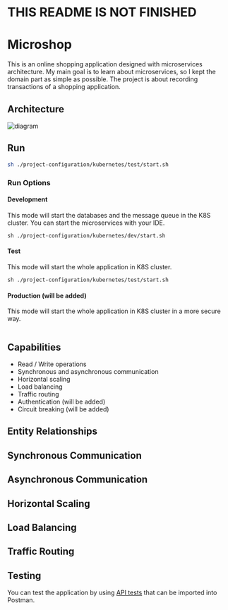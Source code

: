 # THIS README IS NOT FINISHED

# Microshop

This is an online shopping application designed with microservices architecture. My main goal is to learn about
microservices, so I kept the domain part as simple as possible. The project is about recording transactions of a
shopping application.

## Architecture

<img src="https://user-images.githubusercontent.com/22731894/154731511-3eece13b-e059-4be6-bc69-379a09809aca.png" alt="diagram">

## Run

```bash
sh ./project-configuration/kubernetes/test/start.sh
```

### Run Options

#### Development

This mode will start the databases and the message queue in the K8S cluster. You can start the microservices with your
IDE.

`sh ./project-configuration/kubernetes/dev/start.sh`

#### Test

This mode will start the whole application in K8S cluster.

`sh ./project-configuration/kubernetes/test/start.sh`

#### Production (will be added)

This mode will start the whole application in K8S cluster in a more secure way.<br>
` `

## Capabilities

- Read / Write operations
- Synchronous and asynchronous communication
- Horizontal scaling
- Load balancing
- Traffic routing
- Authentication (will be added)
- Circuit breaking (will be added)

## Entity Relationships

## Synchronous Communication

## Asynchronous Communication

## Horizontal Scaling

## Load Balancing

## Traffic Routing

## Testing

You can test the application by using
<a href="https://github.com/ahmsay/Microshop/blob/master/microshop.postman_collection.json" target="_blank">
API tests</a> that can be imported into Postman.
